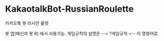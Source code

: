 # KakaotalkBot-RussianRoulette
카카오톡 봇 러시안 룰렛

봇 앱(메신져 봇 R) 에서 사용가능.
게임규칙의 설명은 --> ?게임규칙 <-- 이 명령어로.
